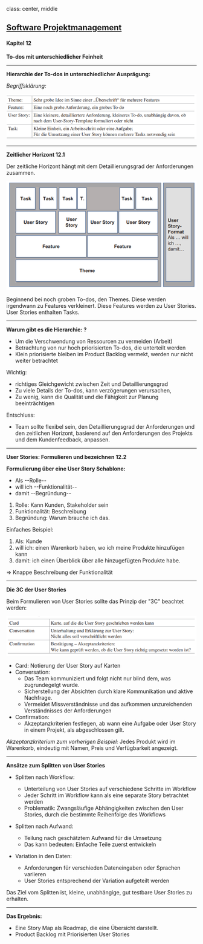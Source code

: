 class: center, middle

## [Software Projektmanagement](index.html)

#### Kapitel 12
**To-dos mit unterschiedlicher Feinheit**

---

**Hierarchie der To-dos in unterschiedlicher Ausprägung:**

*Begriffsklärung:*

![](media/kapitel11bis16/12kapbegriffe.PNG)

---

**Zeitlicher Horizont 12.1**

Der zeitliche Horizont hängt mit dem Detaillierungsgrad der Anforderungen zusammen.

![](media/kapitel11bis16/hierarchieAnf.PNG)

Beginnend bei noch groben To-dos, den Themes.
Diese werden irgendwann zu Features verkleinert.
Diese Features werden zu User Stories.
User Stories enthalten Tasks.

---

**Warum gibt es die Hierarchie: ?**
- Um die Verschwendung von Ressourcen zu vermeiden (Arbeit)
- Betrachtung von nur hoch priorisierten To-dos, die unterteilt werden
- Klein priorisierte bleiben im Product Backlog vermekt, werden nur nicht weiter betrachtet

Wichtig:
- richtiges Gleichgewicht zwischen Zeit und Detaillierungsgrad
- Zu viele Details der To-dos, kann verzögerungen verursachen,
- Zu wenig, kann die Qualität und die Fähigkeit zur Planung beeinträchtigen

Entschluss:
- Team sollte flexibel sein, den Detaillierungsgrad der Anforderungen und den zeitlichen Horizont, basierend auf den Anforderungen des Projekts und dem Kundenfeedback, anpassen.

---

**User Stories: Formulieren und bezeichnen 12.2**

**Formulierung über eine User Story Schablone:**
- Als --Rolle-- 
- will ich --Funktionalität--
- damit --Begründung--

1. Rolle: Kann Kunden, Stakeholder sein
2. Funktionalität: Beschreibung
3. Begründung: Warum brauche ich das.

Einfaches Beispiel: 
1. Als: Kunde
2. will ich: einen Warenkorb haben, wo ich meine Produkte hinzufügen kann
3. damit: ich einen Überblick über alle hinzugefügten Produkte habe.

=> Knappe Beschreibung der Funktionalität

---

**Die 3C der User Stories**

Beim Formulieren von User Stories sollte das Prinzip der "3C" beachtet werden:

![](media/kapitel11bis16/dreic.PNG)

- Card: Notierung der User Story auf Karten
- Conversation: 
    - Das Team kommuniziert und folgt nicht nur blind dem, was zugrundegelgt wurde. 
    - Sicherstellung der Absichten durch klare Kommunikation und aktive Nachfrage.
    - Vermeidet Missverständnisse und das aufkommen unzureichenden Verständnisses der Anforderungen
- Confirmation:
    - Akzeptanzkriterien festlegen, ab wann eine Aufgabe oder User Story in einem Projekt, als abgeschlossen gilt.

*Akzeptanzkriterium zum vorherigen Beispiel:*
Jedes Produkt wird im Warenkorb, eindeutig mit Namen, Preis und Verfügbarkeit angezeigt.

---

**Ansätze zum Splitten von User Stories**
- Splitten nach Workflow:
  - Unterteilung von User Stories auf verschiedene Schritte im Workflow
  - Jeder Schritt im Workflow kann als eine separate Story betrachtet werden
  - Problematik: Zwangsläufige Abhängigkeiten zwischen den User Stories, durch die bestimmte Reihenfolge des Workflows

- Splitten nach Aufwand:
    - Teilung nach geschätztem Aufwand für die Umsetzung
    - Das kann bedeuten: Einfache Teile zuerst entwickeln

- Variation in den Daten:
  - Anforderungen für verschieden Dateneingaben oder Sprachen variieren
  - User Stories entsprechend der Variation aufgeteilt werden

Das Ziel vom Splitten ist, kleine, unabhängige, gut testbare User Stories zu erhalten.

---

**Das Ergebnis:**

- Eine Story Map als Roadmap, die eine Übersicht darstellt.
- Product Backlog mit Priorisierten User Stories
